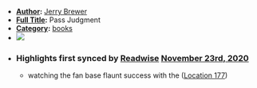 - **[Author](<Author.md>):** [Jerry Brewer](<Jerry Brewer.md>)
- **[Full Title](<Full Title.md>):** Pass Judgment
- **[Category](<Category.md>):** [books](<books.md>)
- ![](https://images-na.ssl-images-amazon.com/images/I/517f5QkrVNL._SL200_.jpg)
- ### Highlights first synced by [Readwise](<Readwise.md>) [November 23rd, 2020](<November 23rd, 2020.md>)
    - watching the fan base flaunt success with the ([Location 177](https://readwise.io/to_kindle?action=open&asin=B01ATSX1W6&location=177))
